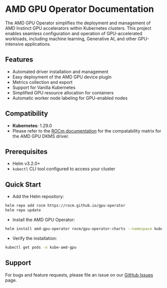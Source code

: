 # AMD GPU Operator Documentation

The AMD GPU Operator simplifies the deployment and management of AMD Instinct GPU accelerators within Kubernetes clusters. This project enables seamless configuration and operation of GPU-accelerated workloads, including machine learning, Generative AI, and other GPU-intensive applications.

## Features

- Automated driver installation and management
- Easy deployment of the AMD GPU device plugin
- Metrics collection and export
- Support for Vanilla Kubernetes
- Simplified GPU resource allocation for containers
- Automatic worker node labeling for GPU-enabled nodes

## Compatibility

- **Kubernetes**: 1.29.0
- Please refer to the [ROCm documentation](https://rocm.docs.amd.com/en/latest/compatibility/compatibility-matrix.html) for the compatability matrix for the AMD GPU DKMS driver.

## Prerequisites

- Helm v3.2.0+
- `kubectl` CLI tool configured to access your cluster

## Quick Start

- Add the Helm repository:

```bash
helm repo add rocm https://rocm.github.io/gpu-operator
helm repo update
```

- Install the AMD GPU Operator:

```bash
helm install amd-gpu-operator rocm/gpu-operator-charts --namespace kube-amd-gpu --create-namespace
```

- Verify the installation:

```bash
kubectl get pods -n kube-amd-gpu
```

## Support

For bugs and feature requests, please file an issue on our [GitHub Issues](https://github.com/ROCm/gpu-operator/issues) page.
